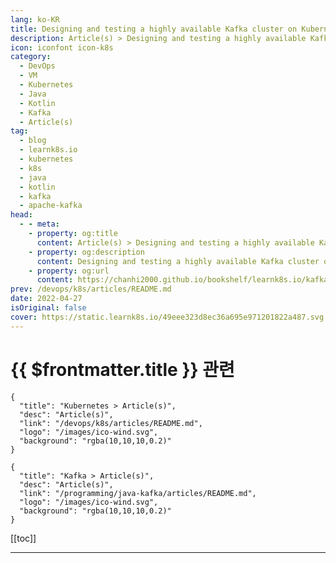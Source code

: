 ```yaml
---
lang: ko-KR
title: Designing and testing a highly available Kafka cluster on Kubernetes
description: Article(s) > Designing and testing a highly available Kafka cluster on Kubernetes
icon: iconfont icon-k8s
category:
  - DevOps
  - VM
  - Kubernetes
  - Java
  - Kotlin
  - Kafka
  - Article(s)
tag:
  - blog
  - learnk8s.io
  - kubernetes
  - k8s
  - java
  - kotlin
  - kafka
  - apache-kafka
head:
  - - meta:
    - property: og:title
      content: Article(s) > Designing and testing a highly available Kafka cluster on Kubernetes
    - property: og:description
      content: Designing and testing a highly available Kafka cluster on Kubernetes
    - property: og:url
      content: https://chanhi2000.github.io/bookshelf/learnk8s.io/kafka-ha-kubernetes.html
prev: /devops/k8s/articles/README.md
date: 2022-04-27
isOriginal: false
cover: https://static.learnk8s.io/49eee323d8ec36a695e971201822a487.svg
---
```


# {{ $frontmatter.title }} 관련

```component VPCard
{
  "title": "Kubernetes > Article(s)",
  "desc": "Article(s)",
  "link": "/devops/k8s/articles/README.md",
  "logo": "/images/ico-wind.svg",
  "background": "rgba(10,10,10,0.2)"
}
```

```component VPCard
{
  "title": "Kafka > Article(s)",
  "desc": "Article(s)",
  "link": "/programming/java-kafka/articles/README.md",
  "logo": "/images/ico-wind.svg",
  "background": "rgba(10,10,10,0.2)"
}
```

[[toc]]

---

<SiteInfo
  name="Designing and testing a highly available Kafka cluster on Kubernetes"
  desc="Learn how to design a Kafka cluster to achieve high availability using standard kubernetes resources and test how it tolerates maintenance and total node failures."
  url="https://learnk8s.io/kafka-ha-kubernetes"
  logo="https://static.learnk8s.io/f7e5160d4744cf05c46161170b5c11c9.svg"
  preview="https://static.learnk8s.io/49eee323d8ec36a695e971201822a487.svg"/>

<!-- TODO: 작성 -->
